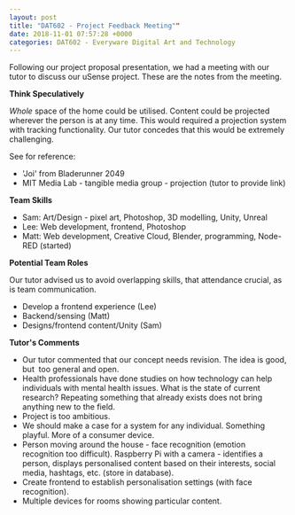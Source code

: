 ```yaml
---
layout: post
title: "DAT602 - Project Feedback Meeting""
date: 2018-11-01 07:57:28 +0000
categories: DAT602 - Everyware Digital Art and Technology
---
```


Following our project proposal presentation, we had a meeting with our tutor to discuss our uSense project. These are the notes from the meeting.

<strong>Think Speculatively</strong>

<em>Whole</em> space of the home could be utilised. Content could be projected wherever the person is at any time. This would required a projection system with tracking functionality. Our tutor concedes that this would be extremely challenging.

See for reference:
<ul>
 	<li>'Joi' from Bladerunner 2049</li>
 	<li>MIT Media Lab - tangible media group - projection (tutor to provide link)</li>
</ul>
<strong>Team Skills</strong>
<ul>
 	<li>Sam: Art/Design - pixel art, Photoshop, 3D modelling, Unity, Unreal</li>
 	<li>Lee: Web development, frontend, Photoshop</li>
 	<li>Matt: Web development, Creative Cloud, Blender, programming, Node-RED (started)</li>
</ul>
<strong>Potential Team Roles</strong>

Our tutor advised us to avoid overlapping skills, that attendance crucial, as is team communication.
<ul>
 	<li>Develop a frontend experience (Lee)</li>
 	<li>Backend/sensing (Matt)</li>
 	<li>Designs/frontend content/Unity (Sam)</li>
</ul>
<strong>Tutor's Comments</strong>
<ul>
 	<li>Our tutor commented that our concept needs revision. The idea is good, but  too general and open.</li>
 	<li>Health professionals have done studies on how technology can help individuals with mental health issues. What is the state of current research? Repeating something that already exists does not bring anything new to the field.</li>
 	<li>Project is too ambitious.</li>
 	<li>We should make a case for a system for any individual. Something playful. More of a consumer device.</li>
 	<li>Person moving around the house - face recognition (emotion recognition too difficult). Raspberry Pi with a camera - identifies a person, displays personalised content based on their interests, social media, hashtags, etc. (store in database).</li>
 	<li>Create frontend to establish personalisation settings (with face recognition).</li>
 	<li>Multiple devices for rooms showing particular content.</li>
</ul>